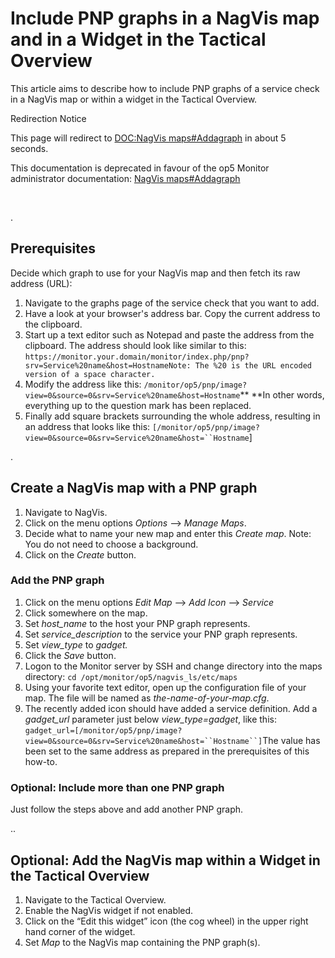 # Include PNP graphs in a NagVis map and in a Widget in the Tactical Overview

This article aims to describe how to include PNP graphs of a service check in a NagVis map or within a widget in the Tactical Overview.

Redirection Notice

This page will redirect to [DOC:NagVis maps\#Addagraph](/display/DOC/NagVis+maps) in about 5 seconds.

This documentation is deprecated in favour of the op5 Monitor administrator documentation: [NagVis maps\#Addagraph](https://kb.op5.com/display/DOC/NagVis+maps#NagVismaps-Addagraph)

 

.

## Prerequisites

Decide which graph to use for your NagVis map and then fetch its raw address (URL):

1.  Navigate to the graphs page of the service check that you want to add.
2.  Have a look at your browser's address bar. Copy the current address to the clipboard.
3.  Start up a text editor such as Notepad and paste the address from the clipboard. The address should look like similar to this:
    `https://monitor.your.domain/monitor/index.php/pnp?srv=Service%20name&host=HostnameNote: The %20 is the URL encoded version of a space character.`
4.  Modify the address like this:
    `/monitor/op5/pnp/image?view=0&source=0&srv=Service%20name&host=Hostname`**
    **In other words, everything up to the question mark has been replaced.
5.  Finally add square brackets surrounding the whole address, resulting in an address that looks like this:
    `[/monitor/op5/pnp/image?view=0&source=0&srv=Service%20name&host=``Hostname`]

.

## Create a NagVis map with a PNP graph

1.  Navigate to NagVis.
2.  Click on the menu options *Options* –\> *Manage Maps*.
3.  Decide what to name your new map and enter this *Create map*.
    Note: You do not need to choose a background.
4.  Click on the *Create* button.

### Add the PNP graph

1.  Click on the menu options *Edit Map* –\> *Add Icon* –\> *Service*
2.  Click somewhere on the map.
3.  Set *host\_name* to the host your PNP graph represents.
4.  Set *service\_description* to the service your PNP graph represents. 
5.  Set *view\_type* to *gadget.*
6.  Click the *Save* button.
7.  Logon to the Monitor server by SSH and change directory into the maps directory:
    `cd /opt/monitor/op5/nagvis_ls/etc/maps`
8.  Using your favorite text editor, open up the configuration file of your map. The file will be named as *the-name-of-your-map.cfg*.
9.  The recently added icon should have added a service definition. Add a *gadget\_url* parameter just below *view\_type=gadget*, like this:
    `gadget_url=[/monitor/op5/pnp/image?view=0&source=0&srv=Service%20name&host=``Hostname``]`The value has been set to the same address as prepared in the prerequisites of this how-to.

### Optional: Include more than one PNP graph

Just follow the steps above and add another PNP graph.

..

## Optional: Add the NagVis map within a Widget in the Tactical Overview

1.  Navigate to the Tactical Overview.
2.  Enable the NagVis widget if not enabled.
3.  Click on the “Edit this widget” icon (the cog wheel) in the upper right hand corner of the widget.
4.  Set *Map* to the NagVis map containing the PNP graph(s).

